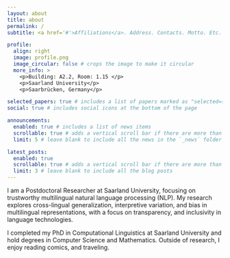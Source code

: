 ```yaml
---
layout: about
title: about
permalink: /
subtitle: <a href='#'>Affiliations</a>. Address. Contacts. Motto. Etc.

profile:
  align: right
  image: profile.png
  image_circular: false # crops the image to make it circular
  more_info: >
    <p>Building: A2.2, Room: 1.15 </p>
    <p>Saarland University</p>
    <p>Saarbrücken, Germany</p>

selected_papers: true # includes a list of papers marked as "selected={true}"
social: true # includes social icons at the bottom of the page

announcements:
  enabled: true # includes a list of news items
  scrollable: true # adds a vertical scroll bar if there are more than 3 news items
  limit: 5 # leave blank to include all the news in the `_news` folder

latest_posts:
  enabled: true
  scrollable: true # adds a vertical scroll bar if there are more than 3 new posts items
  limit: 3 # leave blank to include all the blog posts
---
```


I am a Postdoctoral Researcher at Saarland University, focusing on trustworthy multilingual natural language processing (NLP). My research explores cross-lingual generalization, interpretive variation, and bias in multilingual representations, with a focus on transparency, and inclusivity in language technologies.

I completed my PhD in Computational Linguistics at Saarland University and hold degrees in Computer Science and Mathematics. Outside of research, I enjoy reading comics, and traveling.


